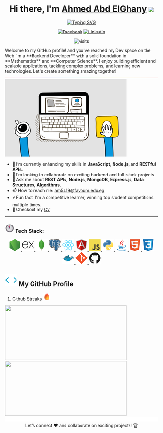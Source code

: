 <h1 align="center">Hi there, I'm <a href="mailto:am5419@fayoum.edu.eg">Ahmed Abd ElGhany</a>
<img src="hi.gif" width="35" />
</h1>

<dev align="center">

[![Typing SVG](https://readme-typing-svg.demolab.com?font=&weight=900&pause=1000&color=F4A261&center=true&vCenter=true&width=450&lines=Software+Engineer;Backend+developer;Computer+Science+graduate;Proficient+in+debugging)](https://git.io/typing-svg)

</dev>
<div align="center">

[![Facebook](https://img.shields.io/badge/-Facebook-1877F2?style=for-the-badge&logo=facebook&logoColor=white)](https://facebook.com/realahmedabdelghany)
[![LinkedIn](https://img.shields.io/badge/-LinkedIn-0077B5?style=for-the-badge&logo=linkedin&logoColor=white)](https://www.linkedin.com/in/realahmedabdelghany/)

![visits](https://komarev.com/ghpvc/?username=Fighteros&style=logo&color=blue)

</div>
Welcome to my GitHub profile! and you've reached my Dev space on the Web I'm a **Backend Developer** with a solid foundation in **Mathematics** and **Computer Science**. I enjoy building efficient and scalable applications, tackling complex problems, and learning new technologies. Let's create something amazing together!

<img  src="imgs/line1.gif" width="720" />

<img src="imgs/giphy.gif" width="400"  />

- 🌱 I’m currently enhancing my skills in **JavaScript**, **Node.js**, and **RESTful APIs**.
- 👯 I’m looking to collaborate on exciting backend and full-stack projects.
- 💬 Ask me about **REST APIs**, **Node.js**, **MongoDB**, **Express.js**, **Data Structures**, **Algorithms**.
- 📫 How to reach me: [am5419@fayoum.edu.eg](mailto:am5419@fayoum.edu.eg)
- ⚡ Fun fact: I'm a competitive learner, winning top student competitions multiple times.
- 📝 Checkout my [CV](https://github.com/fighteros/fighteros/blob/master/cv.pdf)

---

### <img src="imgs/cloc.png" width="30"> Tech Stack:

<p align="center"> 
  <a href="https://nodejs.org/" target="_blank" rel="noreferrer">
    <img src="icons/nodejs.svg" alt="nodejs" width="40" height="40"/>
  </a> 
  <a href="https://expressjs.com/" target="_blank" rel="noreferrer">
    <img src="icons/expressjs.svg" alt="expressjs" width="40" height="40"/>
  </a>
  <a href="https://www.mongodb.com/" target="_blank" rel="noreferrer">
    <img src="icons/mongodb.svg" alt="mongodb" width="40" height="40"/>
  </a> 
  <a href="https://www.postgresql.org/" target="_blank" rel="noreferrer">
    <img src="icons/postgresql.svg" alt="postgresql" width="40" height="40"/>
  </a> 
  <a href="https://reactjs.org/" target="_blank" rel="noreferrer">
    <img src="icons/react.svg" alt="react" width="40" height="40"/>
  </a> 
  <a href="https://angular.io/" target="_blank" rel="noreferrer">
    <img src="icons/angularjs.svg" alt="angular" width="40" height="40"/>
  </a> 
  <a href="https://developer.mozilla.org/en-US/docs/Web/JavaScript" target="_blank" rel="noreferrer">
    <img src="icons/javascript-original.svg" alt="javascript" width="40" height="40"/>
  </a>
  <a href="https://www.python.org" target="_blank" rel="noreferrer">
    <img src="icons/python-original.svg" alt="python" width="40" height="40"/>
  </a> 
  <a href="https://www.java.com" target="_blank" rel="noreferrer">
    <img src="icons/java-original.svg" alt="java" width="40" height="40"/>
  </a> 
  <a href="https://developer.mozilla.org/en-US/docs/Web/HTML" target="_blank" rel="noreferrer">
    <img src="icons/html5-original.svg" alt="html" width="40" height="40"/>
  </a>
  <a href="https://developer.mozilla.org/en-US/docs/Web/CSS" target="_blank" rel="noreferrer">
    <img src="icons/css3-original.svg" alt="css" width="40" height="40"/>
  </a>
  <a href="https://www.docker.com/" target="_blank" rel="noreferrer">
    <img src="icons/docker-original.svg" alt="docker" width="40" height="40"/>
  </a>
  <a href="https://git-scm.com/" target="_blank" rel="noreferrer">
    <img src="icons/git-original.svg" alt="git" width="40" height="40"/>
  </a>
  <a href="https://github.com/" target="_blank" rel="noreferrer">
    <img src="icons/github-original.svg" alt="github" width="40" height="40"/>
  </a>

</p>

## <img src = "imgs/code.gif" width = "40px" height = "40px"> My GitHub Profile

1. Github Streaks <img  src="imgs/fire.png"  width="25" />

<img height="180em" src="https://github-readme-streak-stats.herokuapp.com/?user=fighteros&theme=onedark"  width="400"  />
<img height="180em" src="https://github-readme-stats.vercel.app/api?username=fighteros&theme=onedark" width="400" >

<img width="720" src="imgs/line2.gif">

<div align="center">
Let's connect ❤️ and collaborate on exciting projects! 🏆
</div>
